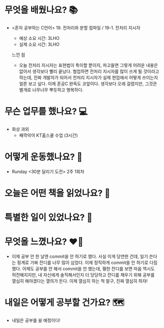 # 무엇을 배웠나요? 📚
- <혼자 공부하는 C언어> 19. 전처리와 분할 컴파일 / 19-1. 전처리 지시자
    - 예상 소요 시간: 3LHO
    - 실제 소요 시간: 3LHO

    느낀 점
    - 오늘 전처리 지시자는 표현법이 특이할 뿐이지, 파고들면 그렇게 어려운 내용은 없어서 생각보다 빨리 끝났다. 협업하면 전처리 지시자를 많이 쓰게 될 것이라고 하는데, 진짜 개발자가 되어서 전처리 지시자가 실제 현업에서 어떻게 쓰이는지 얼른 보고 싶다. 이제 혼공C 완독도 코앞이다. 생각보다 오래 걸렸지만, 그것관 별개로 너무너무 뿌듯하고 행복하다.

# 무슨 업무를 했나요? 💻
- 화상 과외
    - 째깍악어 KT홈스쿨 수업 (3시간)

# 어떻게 운동했나요? 🦾
- Runday <30분 달리기 도전> 2주 1회차

# 오늘은 어떤 책을 읽었나요? 📖

# 특별한 일이 있었나요? 🧳

# 무엇을 느꼈나요? ❤️‍🔥
- 이제 공부 안 한 날엔 commit을 안 하기로 했다. 사실 이게 당연한 건데, 일기 쓴다는 핑계로 가짜 잔디를 너무 많이 심었다. 이제 정직하게 commit을 안 하기로 다짐했다. 어제도 공부를 안 해서 commit을 안 했는데, 휑한 잔디를 보면 마음 역시도 허전해지지만, 내 자신에게 솔직해서인지 더 당당하고 잔디를 채우기 위해 공부를 열심히 해야겠다는 열의가 든다. 이제 열심히 하는 척 말구, 진짜 열심히 하자!

# 내일은 어떻게 공부할 건가요? 🗺
- 내일은 공부를 쉴 예정이다!